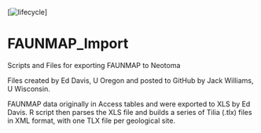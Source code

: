 <!-- badges: start -->

[![lifecycle](https://img.shields.io/badge/lifecycle-archived-orange.svg)]
<!-- badges: end -->


# FAUNMAP_Import
Scripts and Files for exporting FAUNMAP to Neotoma

Files created by Ed Davis, U Oregon and posted to GitHub by Jack Williams, U Wisconsin.

FAUNMAP data originally in Access tables and were exported to XLS by Ed Davis.  R script then parses the XLS file and builds a series of Tilia (.tlx) files in XML format, with one TLX file per geological site.

